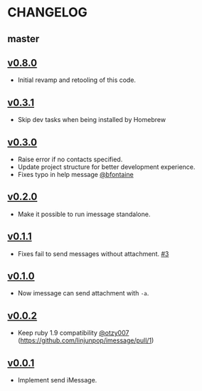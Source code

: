 # CHANGELOG

## master

## [v0.8.0](https://github.com/lodestone/imessage/tree/v0.8.0)

* Initial revamp and retooling of this code.

## [v0.3.1](https://github.com/linjunpop/imessage/tree/v0.3.1)

* Skip dev tasks when being installed by Homebrew

## [v0.3.0](https://github.com/linjunpop/imessage/tree/v0.3.0)

* Raise error if no contacts specified.
* Update project structure for better development experience.
* Fixes typo in help message [@bfontaine](https://github.com/bfontaine)

## [v0.2.0](https://github.com/linjunpop/imessage/tree/v0.2.0)

* Make it possible to run imessage standalone.

## [v0.1.1](https://github.com/linjunpop/imessage/tree/v0.1.1)

* Fixes fail to send messages without attachment. [#3](https://github.com/linjunpop/imessage/issues/3)

## [v0.1.0](https://github.com/linjunpop/imessage/tree/v0.1.0)

* Now imessage can send attachment with `-a`.

## [v0.0.2](https://github.com/linjunpop/imessage/tree/v0.0.2)

* Keep ruby 1.9 compatibility [@otzy007](https://github.com/otzy007) (https://github.com/linjunpop/imessage/pull/1)

## [v0.0.1](https://github.com/linjunpop/imessage/tree/v0.0.1)

* Implement send iMessage.
